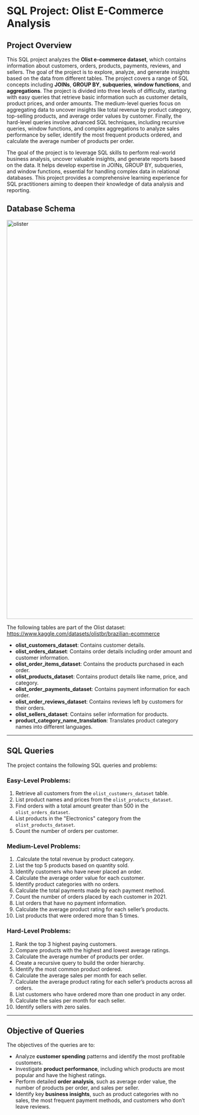 # SQL Project: **Olist E-Commerce Analysis**

## Project Overview

This SQL project analyzes the **Olist e-commerce dataset**, which contains information about customers, orders, products, payments, reviews, and sellers. The goal of the project is to explore, analyze, and generate insights based on the data from different tables. The project covers a range of SQL concepts including **JOINs**, **GROUP BY**, **subqueries**, **window functions**, and **aggregations**.
The project is divided into three levels of difficulty, starting with easy queries that retrieve basic information such as customer details, product prices, and order amounts. The medium-level queries focus on aggregating data to uncover insights like total revenue by product category, top-selling products, and average order values by customer. Finally, the hard-level queries involve advanced SQL techniques, including recursive queries, window functions, and complex aggregations to analyze sales performance by seller, identify the most frequent products ordered, and calculate the average number of products per order.

The goal of the project is to leverage SQL skills to perform real-world business analysis, uncover valuable insights, and generate reports based on the data. It helps develop expertise in JOINs, GROUP BY, subqueries, and window functions, essential for handling complex data in relational databases. This project provides a comprehensive learning experience for SQL practitioners aiming to deepen their knowledge of data analysis and reporting.

## Database Schema <a name="schema"></a>

<img width="1920" height="1080" alt="olister" src="https://github.com/user-attachments/assets/d0c606f3-1e89-4e24-9973-5e9955724ae0" />

The following tables are part of the Olist dataset:
https://www.kaggle.com/datasets/olistbr/brazilian-ecommerce

* **olist\_customers\_dataset**: Contains customer details.
* **olist\_orders\_dataset**: Contains order details including order amount and customer information.
* **olist\_order\_items\_dataset**: Contains the products purchased in each order.
* **olist\_products\_dataset**: Contains product details like name, price, and category.
* **olist\_order\_payments\_dataset**: Contains payment information for each order.
* **olist\_order\_reviews\_dataset**: Contains reviews left by customers for their orders.
* **olist\_sellers\_dataset**: Contains seller information for products.
* **product\_category\_name\_translation**: Translates product category names into different languages.

---

## SQL Queries <a name="queries"></a>

The project contains the following SQL queries and problems:

### Easy-Level Problems:

1. Retrieve all customers from the `olist_customers_dataset` table.
2. List product names and prices from the `olist_products_dataset`.
3. Find orders with a total amount greater than 500 in the `olist_orders_dataset`.
4. List products in the "Electronics" category from the `olist_products_dataset`.
5. Count the number of orders per customer.

### Medium-Level Problems:

1. .Calculate the total revenue by product category.
2. List the top 5 products based on quantity sold.
3. Identify customers who have never placed an order.
4. Calculate the average order value for each customer.
5. Identify product categories with no orders.
6. Calculate the total payments made by each payment method.
7. Count the number of orders placed by each customer in 2021.
8. List orders that have no payment information.
9. Calculate the average product rating for each seller’s products.
10. List products that were ordered more than 5 times.

### Hard-Level Problems:

1. Rank the top 3 highest paying customers.
2. Compare products with the highest and lowest average ratings.
3. Calculate the average number of products per order.
4. Create a recursive query to build the order hierarchy.
5. Identify the most common product ordered.
6. Calculate the average sales per month for each seller.
7. Calculate the average product rating for each seller’s products across all orders.
8. List customers who have ordered more than one product in any order.
9. Calculate the sales per month for each seller.
10. Identify sellers with zero sales.

---

## Objective of Queries <a name="objectives"></a>

The objectives of the queries are to:

* Analyze **customer spending** patterns and identify the most profitable customers.
* Investigate **product performance**, including which products are most popular and have the highest ratings.
* Perform detailed **order analysis**, such as average order value, the number of products per order, and sales per seller.
* Identify key **business insights**, such as product categories with no sales, the most frequent payment methods, and customers who don’t leave reviews.

